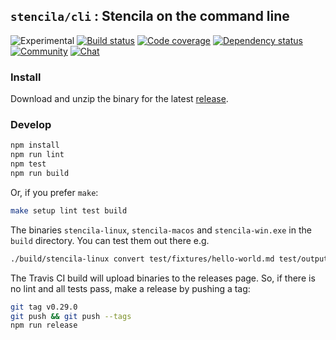 ## `stencila/cli` : Stencila on the command line

![Experimental](https://img.shields.io/badge/stability-experimental-orange.svg)
[![Build status](https://travis-ci.org/stencila/cli.svg?branch=master)](https://travis-ci.org/stencila/cli)
[![Code coverage](https://codecov.io/gh/stencila/cli/branch/master/graph/badge.svg)](https://codecov.io/gh/stencila/cli)
[![Dependency status](https://david-dm.org/stencila/convert.svg)](https://david-dm.org/stencila/cli)
[![Community](https://img.shields.io/badge/join-community-green.svg)](https://community.stenci.la)
[![Chat](https://badges.gitter.im/stencila/stencila.svg)](https://gitter.im/stencila/stencila)

### Install

Download and unzip the binary for the latest [release](https://github.com/stencila/cli/releases).

### Develop

```bash
npm install
npm run lint
npm test
npm run build
```

Or, if you prefer `make`:

```bash
make setup lint test build
```

The binaries `stencila-linux`, `stencila-macos` and `stencila-win.exe` in the `build` directory. You can test them out there e.g.

```bash
./build/stencila-linux convert test/fixtures/hello-world.md test/outputs/hello-world.html
```

The Travis CI build will upload binaries to the releases page. So, if there is no lint and all tests pass, make a release by pushing a tag:

```bash
git tag v0.29.0
git push && git push --tags
npm run release
```